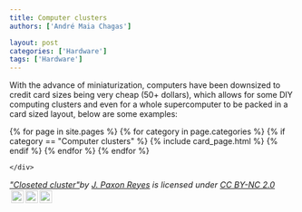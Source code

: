 ```yaml
---
title: Computer clusters
authors: ['André Maia Chagas']

layout: post
categories: ['Hardware']
tags: ['Hardware']
---
```

With the advance of miniaturization, computers have been downsized to credit card sizes being very cheap (50+ dollars), which allows for some DIY computing clusters and even for a whole supercomputer to be packed in a card sized layout, below are some examples:


<section class="blog">
  <div class="container">
    <div class="post-list" itemscope="" itemtype="http://schema.org/Blog">
      {% for page in site.pages %}
        {% for category in page.categories %}
          {% if category == "Computer clusters" %}
            {% include card_page.html %}
          {% endif %}
        {% endfor %}
      {% endfor %}


    </div>
  </div>
</section>

<p style="font-size: 0.9rem;font-style: italic;"><a href="https://www.flickr.com/photos/38308378@N05/5187929357">"Closeted cluster"</a><span>by <a href="https://www.flickr.com/photos/38308378@N05">J. Paxon Reyes</a></span> is licensed under <a href="https://creativecommons.org/licenses/by-nc/2.0/?ref=ccsearch&atype=html" style="margin-right: 5px;">CC BY-NC 2.0</a><a href="https://creativecommons.org/licenses/by-nc/2.0/?ref=ccsearch&atype=html" target="_blank" rel="noopener noreferrer" style="display: inline-block;white-space: none;opacity: .7;margin-top: 2px;margin-left: 3px;height: 22px !important;"><img style="height: inherit;margin-right: 3px;display: inline-block;" src="https://search.creativecommons.org/static/img/cc_icon.svg" /><img style="height: inherit;margin-right: 3px;display: inline-block;" src="https://search.creativecommons.org/static/img/cc-by_icon.svg" /><img style="height: inherit;margin-right: 3px;display: inline-block;" src="https://search.creativecommons.org/static/img/cc-nc_icon.svg" /></a></p>
